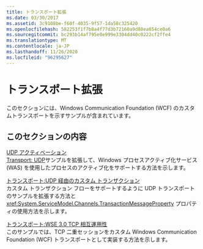 ```yaml
---
title: トランスポート拡張
ms.date: 03/30/2017
ms.assetid: 3c9108be-f60f-4035-9f57-1da58c325420
ms.openlocfilehash: 582253f1f7b8a4f77d3b72160a9d88ea654ce0a6
ms.sourcegitcommit: bc293b14af795e0e999e3304dd40c0222cf2ffe4
ms.translationtype: MT
ms.contentlocale: ja-JP
ms.lasthandoff: 11/26/2020
ms.locfileid: "96295627"
---
```

# <a name="transport-extensibility"></a>トランスポート拡張

このセクションには、Windows Communication Foundation (WCF) のカスタムトランスポートを示すサンプルが含まれています。  
  
## <a name="in-this-section"></a>このセクションの内容  

 [UDP アクティベーション](udp-activation.md)  
 [Transport: UDP](transport-udp.md)サンプルを拡張して、Windows プロセスアクティブ化サービス (WAS) を使用したプロセスのアクティブ化をサポートする方法を示します。  
  
 [トランスポート:UDP 経由のカスタム トランザクション](transport-custom-transactions-over-udp-sample.md)  
 カスタム トランザクション フローをサポートするように UDP トランスポートのサンプルを拡張する方法と <xref:System.ServiceModel.Channels.TransactionMessageProperty> プロパティの使用方法を示します。  
  
 [トランスポート:WSE 3.0 TCP 相互運用性](transport-wse-3-0-tcp-interoperability.md)  
 このサンプルでは、TCP 二重セッションをカスタム Windows Communication Foundation (WCF) トランスポートとして実装する方法を示します。

